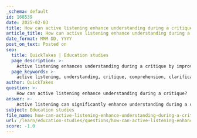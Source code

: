 ```yaml
---
_schema: default
id: 168539
date: 2025-02-03
title: How can active listening enhance understanding during a critique?
article_title: How can active listening enhance understanding during a critique?
date_format: MMM DD, YYYY
post_on_text: Posted on
seo:
  title: QuickTakes | Education studies
  page_description: >-
    Active listening enhances understanding during a critique by improving comprehension, encouraging clarification, fostering respectful dialogue, facilitating constructive feedback, and promoting empathy, leading to more effective communication.
  page_keywords: >-
    active listening, understanding, critique, comprehension, clarification, respectful dialogue, constructive feedback, empathy, communication, productive discussions
author: QuickTakes
question: >-
    How can active listening enhance understanding during a critique?
answer: >-
    Active listening can significantly enhance understanding during a critique in several ways:\n\n1. **Enhances Comprehension**: Active listening involves fully concentrating on the speaker's words, which allows the listener to grasp not only the content of the critique but also the emotions and intentions behind it. This deeper understanding enables the listener to respond more thoughtfully and relevantly, leading to clearer communication.\n\n2. **Encourages Clarification**: By actively listening, participants can ask clarifying questions and summarize what has been said. This practice ensures that the listener accurately understands the critique and invites further elaboration from the speaker, which can lead to richer discussions and a more comprehensive understanding of the feedback.\n\n3. **Fosters Respectful Dialogue**: Demonstrating engagement through active listening shows respect for the speaker's perspective. This respect creates a more open and collaborative environment, which is essential for productive critiques, especially when differing opinions are present. It encourages a culture where participants feel valued and are more likely to share their thoughts openly.\n\n4. **Facilitates Constructive Feedback**: Active listening allows for the delivery and reception of constructive feedback in a considerate manner. When listeners are fully engaged, they can better understand the emotions and motivations behind the critique, making them more receptive to the feedback and more likely to act on it.\n\n5. **Promotes Empathy**: Active listening is closely linked to empathy, as it requires individuals to engage with the speaker's message on a deeper level. By understanding the speaker's perspective, listeners can bridge gaps between differing opinions and foster a more inclusive environment during critiques.\n\nIn summary, active listening enhances understanding during a critique by promoting comprehension, encouraging clarification, fostering respectful dialogue, facilitating constructive feedback, and promoting empathy. These elements are crucial for effective communication and can lead to more meaningful and productive discussions.
subject: Education studies
file_name: how-can-active-listening-enhance-understanding-during-a-critique.md
url: /learn/education-studies/questions/how-can-active-listening-enhance-understanding-during-a-critique
score: -1.0
---
```


&nbsp;